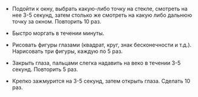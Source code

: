 - Подойти к окну, выбрать какую-либо точку на стекле, смотреть на нее 3-5 секунд, затем столько же смотреть на какую либо дальнюю точку за окном. Повторить 10 раз.

- Быстро моргать в течении минуты.

- Рисовать фигуры глазами (квадрат, круг, знак бесконечности и т.д.). Нарисовать три фигуры, каждую по 5 раз.

- Закрыть глаза, пальцами слегка надавить на веко в течении 3-5 секунд. Повторить 5 раз.

- Крепко зажмурится на 3-5 секунд, затем открыть глаза. Сделать 10 раз.
